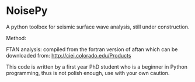 # NoisePy
A python toolbox for seismic surface wave analysis, still under construction.

Method:

FTAN analysis: compiled from the fortran version of aftan which can be downloaded from:
http://ciei.colorado.edu/Products

This code is written by a first year PhD student who is a beginner in Python programming, thus is not polish enough, use with your own caution.

